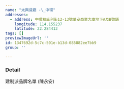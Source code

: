 ```yaml
---
name: "太興餐廳 -\_中環"
addresses:
  - address: 中環租庇利街12-13號萬安商業大廈地下A及B號舖
    longitude: 114.155237
    latitude: 22.284413
tags: []
previewImageUrl: ''
id: 1347692d-5c7c-501e-b13d-085882ee7bb9
group: ''

---
```

### Detail
建制派品牌名單 (陳永安)

